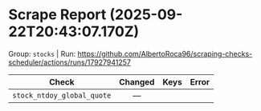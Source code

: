 # Scrape Report (2025-09-22T20:43:07.170Z)

Group: `stocks`  |  Run: https://github.com/AlbertoRoca96/scraping-checks-scheduler/actions/runs/17927941257

| Check | Changed | Keys | Error |
|---|:---:|:--|:--|
| `stock_ntdoy_global_quote` | — |  |  |
